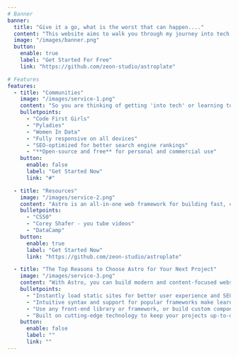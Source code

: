 ```yaml
---
# Banner
banner:
  title: "Give it a go, what is the worst that can happen...."
  content: "This website aims to walk you through my journey into tech at the age of 28. I used a mix of community engagement, resources - online and books to immerse myself in the world of tech until something started to make sense."
  image: "/images/banner.png"
  button:
    enable: true
    label: "Get Started For Free"
    link: "https://github.com/zeon-studio/astroplate"

# Features
features:
  - title: "Communities"
    image: "/images/service-1.png"
    content: "So you are thinking of getting 'into tech' or learning to code. One of my biggest pieces of advice is you do not need to do this alone. Build a network and immerse yourself in communities - it sounds scary and sometimes it is - but it is amazing. I love people, I love their stories, their experiences. And when the going gets tough - which it will, it is great to have people to reach out too. Or when you are knee deep in broken code - or grappling with yet another new piece of tech then going to a meet up, or sending a community a slack and getting a response can be super comforting. The tech community are full of incredibly talented people willing to work through coding solutions with you."
    bulletpoints:
      - "Code First Girls"
      - "Pyladies"
      - "Women In Data"
      - "Fully responsive on all devices"
      - "SEO-optimized for better search engine rankings"
      - "**Open-source and free** for personal and commercial use"
    button:
      enable: false
      label: "Get Started Now"
      link: "#"

  - title: "Resources"
    image: "/images/service-2.png"
    content: "Astro is an all-in-one web framework for building fast, content-focused websites. It offers a range of exciting features for developers and website creators. Some of the key features are:"
    bulletpoints:
      - "CS50"
      - "Corey Shafer - you tube videos"
      - "DataCamp"
    button:
      enable: true
      label: "Get Started Now"
      link: "https://github.com/zeon-studio/astroplate"

  - title: "The Top Reasons to Choose Astro for Your Next Project"
    image: "/images/service-3.png"
    content: "With Astro, you can build modern and content-focused websites without sacrificing performance or ease of use."
    bulletpoints:
      - "Instantly load static sites for better user experience and SEO."
      - "Intuitive syntax and support for popular frameworks make learning and using Astro a breeze."
      - "Use any front-end library or framework, or build custom components, for any project size."
      - "Built on cutting-edge technology to keep your projects up-to-date with the latest web standards."
    button:
      enable: false
      label: ""
      link: ""
---
```


